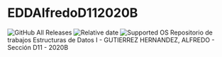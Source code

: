 # EDDAlfredoD112020B
![GitHub All Releases](https://img.shields.io/github/downloads/victorlvg678/EDDAlfredoD112020B/total)
![Relative date](https://img.shields.io/date/1601189111)
![Supported OS](https://img.shields.io/badge/Supported%20OS-Windows-blue.svg)
Repositorio de trabajos Estructuras de Datos I - GUTIERREZ HERNANDEZ, ALFREDO - Sección D11 - 2020B

